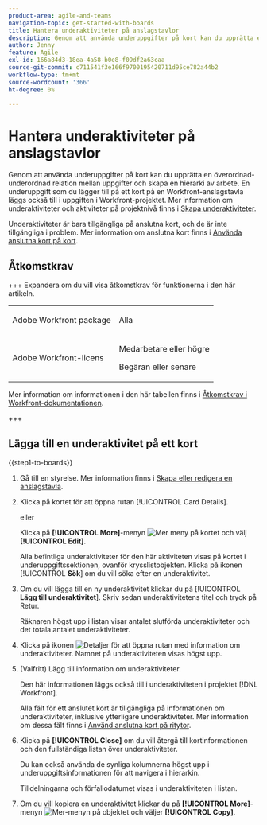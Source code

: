 ```yaml
---
product-area: agile-and-teams
navigation-topic: get-started-with-boards
title: Hantera underaktiviteter på anslagstavlor
description: Genom att använda underuppgifter på kort kan du upprätta en överordnad-underordnad relation mellan uppgifter och skapa en hierarki av arbete.
author: Jenny
feature: Agile
exl-id: 166a84d3-18ea-4a58-b0e8-f09df2a63caa
source-git-commit: c711541f3e166f9700195420711d95ce782a44b2
workflow-type: tm+mt
source-wordcount: '366'
ht-degree: 0%

---
```


# Hantera underaktiviteter på anslagstavlor

Genom att använda underuppgifter på kort kan du upprätta en överordnad-underordnad relation mellan uppgifter och skapa en hierarki av arbete. En underuppgift som du lägger till på ett kort på en Workfront-anslagstavla läggs också till i uppgiften i Workfront-projektet. Mer information om underaktiviteter och aktiviteter på projektnivå finns i [Skapa underaktiviteter](/help/quicksilver/manage-work/tasks/create-tasks/create-subtasks.md).

Underaktiviteter är bara tillgängliga på anslutna kort, och de är inte tillgängliga i problem. Mer information om anslutna kort finns i [Använda anslutna kort på kort](/help/quicksilver/agile/get-started-with-boards/connected-cards.md).

## Åtkomstkrav

+++ Expandera om du vill visa åtkomstkrav för funktionerna i den här artikeln.

<table style="table-layout:auto"> 
 <col> 
 <col> 
 <tbody> 
  <tr> 
   <td role="rowheader">Adobe Workfront package</td> 
   <td> <p>Alla</p> </td> 
  </tr> 
  <tr> 
   <td role="rowheader">Adobe Workfront-licens</td> 
   <td> 
   <p>Medarbetare eller högre</p> 
   <p>Begäran eller senare</p>
   </td> 
  </tr>  
 </tbody> 
</table>

Mer information om informationen i den här tabellen finns i [Åtkomstkrav i Workfront-dokumentationen](/help/quicksilver/administration-and-setup/add-users/access-levels-and-object-permissions/access-level-requirements-in-documentation.md).

+++

## Lägga till en underaktivitet på ett kort

{{step1-to-boards}}

1. Gå till en styrelse. Mer information finns i [Skapa eller redigera en anslagstavla](../../agile/get-started-with-boards/create-edit-board.md).
1. Klicka på kortet för att öppna rutan [!UICONTROL Card Details].

   eller

   Klicka på **[!UICONTROL More]**-menyn ![Mer meny](assets/more-icon-spectrum.png) på kortet och välj **[!UICONTROL Edit]**.

   Alla befintliga underaktiviteter för den här aktiviteten visas på kortet i underuppgiftssektionen, ovanför krysslistobjekten. Klicka på ikonen [!UICONTROL **Sök**] om du vill söka efter en underaktivitet.

1. Om du vill lägga till en ny underaktivitet klickar du på [!UICONTROL **Lägg till underaktivitet**]. Skriv sedan underaktivitetens titel och tryck på Retur.

   Räknaren högst upp i listan visar antalet slutförda underaktiviteter och det totala antalet underaktiviteter.

1. Klicka på ikonen ![Detaljer](assets/checklist-chevron.png) för att öppna rutan med information om underaktiviteter. Namnet på underaktiviteten visas högst upp.
1. (Valfritt) Lägg till information om underaktiviteter.

   Den här informationen läggs också till i underaktiviteten i projektet [!DNL Workfront].

   Alla fält för ett anslutet kort är tillgängliga på informationen om underaktiviteter, inklusive ytterligare underaktiviteter. Mer information om dessa fält finns i [Använd anslutna kort på ritytor](/help/quicksilver/agile/get-started-with-boards/connected-cards.md).

1. Klicka på **[!UICONTROL Close]** om du vill återgå till kortinformationen och den fullständiga listan över underaktiviteter.

   Du kan också använda de synliga kolumnerna högst upp i underuppgiftsinformationen för att navigera i hierarkin.

   Tilldelningarna och förfallodatumet visas i underaktiviteten i listan.

1. Om du vill kopiera en underaktivitet klickar du på **[!UICONTROL More]**-menyn ![Mer-menyn](assets/more-icon-spectrum.png) på objektet och väljer **[!UICONTROL Copy]**.
